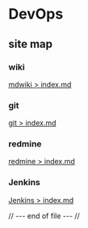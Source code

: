 # DevOps

## site map

### wiki
[mdwiki > index.md](mdwiki/index.md)

### git
[git > index.md](git/index.md)

### redmine
[redmine > index.md](redmine/index.md)

### Jenkins
[Jenkins > index.md](jenkins/index.md)

// --- end of file --- //
